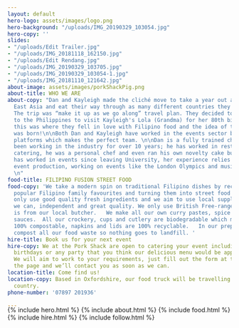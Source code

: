 ```yaml
---
layout: default
hero-logo: assets/images/logo.png
hero-background: "/uploads/IMG_20190329_103054.jpg"
hero-copy: ''
slides:
- "/uploads/Edit Trailer.jpg"
- "/uploads/IMG_20181118_162150.jpg"
- "/uploads/Edit Rendang.jpg"
- "/uploads/IMG_20190329_103705.jpg"
- "/uploads/IMG_20190329_103054-1.jpg"
- "/uploads/IMG_20181110_121642.jpg"
about-image: assets/images/porkShackPig.png
about-title: WHO WE ARE
about-copy: "Dan and Kayleigh made the cliché move to take a year out and travel South
  East Asia and eat their way through as many different countries they could afford.
  The trip was “make it up as we go along” travel plan. They decided to take a detour
  to the Philippines to visit Kayleigh's Lola (Grandma) for her 80th birthday party,
  this was where they fell in love with Filipino food and the idea of the Pork Shack
  was born!\n\nBoth Dan and Kayleigh have worked in the events sector but on different
  platforms which makes the perfect team. \n\nDan is a fully trained chef and has
  been working in the industry for over 10 years; he has worked in restaurants, event
  catering, he was a personal chef and even ran his own novelty cake business. \n\nKayleigh
  has worked in events since leaving University, her experience relies heavily in
  event production, working on events like the London Olympics and music festivals.
  \n"
food-title: FILIPINO FUSION STREET FOOD
food-copy: 'We take a modern spin on traditional Filipino dishes by reconstructing
  popular Filipino family favourites and turning them into street food feasts.  We
  only use good quality fresh ingredients and we aim to use local suppliers where
  we can, independent and great quality. We only use British Free-range pork, which
  is from our local butcher.   We make all our own curry pastes, spice blends and
  sauces.  All our crockery, cups and cutlery are biodegradable which means they are
  100% compostable, napkins and lids are 100% recyclable.   In our prep kitchen we
  compost all our food waste so nothing goes to landfill. '
hire-title: Book us for your next event
hire-copy: We at the Pork Shack are open to catering your event including weddings,
  birthdays or any party that you think our delicious menu would be appropriate for.
  We will aim to work to your requirements, just fill out the form at the bottom of
  the page and we’ll contact you as soon as we can.
location-title: Come find us!
location-copy: Based in Oxfordshire, our food truck will be travelling around the
  country.
phone-number: '07897 201936'

---
```

<div style="margin-top:-20px;"></div>
   <!-- Hero Copy-->
{% include hero.html %}
<!-- About Us-->
{% include about.html %}
<!-- Food Section -->
{% include food.html %}
<!-- Hire Section -->
{% include hire.html %}
<!-- Instagram Section -->
{% include follow.html %}